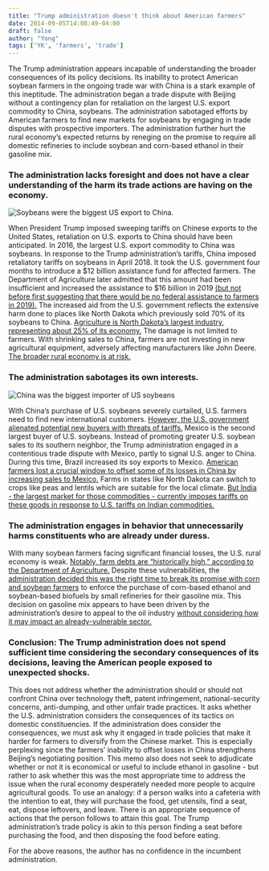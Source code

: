 ```yaml
---
title: "Trump administration doesn't think about American farmers"
date: 2014-09-05T14:08:49-04:00
draft: false
author: "Yong"
tags: ['YK', 'farmers', 'trade']
---
```


The Trump administration appears incapable of understanding the broader consequences of its policy decisions. Its inability to protect American soybean farmers in the ongoing trade war with China is a stark example of this ineptitude. The administration began a trade dispute with Beijing without a contingency plan for retaliation on the largest U.S. export commodity to China, soybeans. The administration sabotaged efforts by American farmers to find new markets for soybeans by engaging in trade disputes with prospective importers. The administration further hurt the rural economy’s expected returns by reneging on the promise to require all domestic refineries to include soybean and corn-based ethanol in their gasoline mix.

### The administration lacks foresight and does not have a clear understanding of the harm its trade actions are having on the economy.

![Soybeans were the biggest US export to China.](/farmers/china_imports.png)

When President Trump imposed sweeping tariffs on Chinese exports to the United States, retaliation on U.S. exports to China should have been anticipated. In 2016, the largest U.S. export commodity to China was soybeans.
In response to the Trump administration’s tariffs, China imposed retaliatory tariffs on soybeans in April 2018. It took the U.S. government four months to introduce a $12 billion assistance fund for affected farmers. The Department of Agriculture later admitted that this amount had been insufficient and increased the assistance to $16 billion in 2019 [(but not before first suggesting that there would be no federal assistance to farmers in 2019).](https://www.reuters.com/article/us-usa-trade-china/u-s-to-pay-farmers-up-to-16-billion-for-trade-war-losses-south-to-benefit-idUSKCN1UK2M7)
The increased aid from the U.S. government reflects the extensive harm done to places like North Dakota which previously sold 70% of its soybeans to China. [Agriculture is North Dakota’s largest industry, representing about 25% of its economy.](https://www.reuters.com/article/us-usa-trade-china-soybeans/on-the-front-lines-trade-war-sinks-north-dakota-soybean-farmers-idUSKCN1VC0ZX)
The damage is not limited to farmers. With shrinking sales to China, farmers are not investing in new agricultural equipment, adversely affecting manufacturers like John Deere. [The broader rural economy is at risk.](https://www.marketwatch.com/story/trumps-tariffs-and-bad-weather-take-toll-on-us-farmers-2019-08-17)

### The administration sabotages its own interests.

![China was the biggest importer of US soybeans](/farmers/soya_exports.png)

With China’s purchase of U.S. soybeans severely curtailed, U.S. farmers need to find new international customers. [However, the U.S. government alienated potential new buyers with threats of tariffs.](https://www.reuters.com/article/us-usa-trade-china-exports/china-buys-u-s-soybeans-after-declaring-ban-on-american-farm-goods-idUSKCN1VC1S9) Mexico is the second largest buyer of U.S. soybeans. Instead of promoting greater U.S. soybean sales to its southern neighbor, the Trump administration engaged in a contentious trade dispute with Mexico, partly to signal U.S. anger to China. During this time, Brazil increased its soy exports to Mexico. [American farmers lost a crucial window to offset some of its losses in China by increasing sales to Mexico.](https://www.reuters.com/article/brazil-corn-mexico/mexico-buys-brazil-corn-cargo-amid-trade-spat-with-us-says-broker-idUSL8N23C5TY)
Farms in states like North Dakota can switch to crops like peas and lentils which are suitable for the local climate.  [But India - the largest market for those commodities - currently imposes tariffs on these goods in response to U.S. tariffs on Indian commodities.](https://www.reuters.com/article/us-usa-trade-india/india-to-impose-retaliatory-tariffs-on-28-us-goods-from-sunday-idUSKCN1TG0H0)

### The administration engages in behavior that unnecessarily harms constituents who are already under duress.

With many soybean farmers facing significant financial losses, the U.S. rural economy is weak. [Notably, farm debts are “historically high,” according to the Department of Agriculture.](https://www.reuters.com/article/us-usa-farms-perdue/u-s-farm-debt-soars-to-levels-seen-during-1980s-farm-crisis-agriculture-secretary-idUSKCN1QG24Y)
Despite these vulnerabilities, the [administration decided this was the right time to break its promise with corn and soybean farmers](https://thehill.com/policy/energy-environment/458339-farmers-say-trump-broke-promise-on-ethanol-with-waivers-to) to enforce the purchase of corn-based ethanol and soybean-based biofuels by small refineries for their gasoline mix. This decision on gasoline mix appears to have been driven by the administration’s desire to appeal to the oil industry [without considering how it may impact an already-vulnerable sector.](https://www.bloomberg.com/news/articles/2019-07-10/trump-defends-refinery-waivers-by-noting-expanded-ethanol-sales)

### Conclusion: The Trump administration does not spend sufficient time considering the secondary consequences of its decisions, leaving the American people exposed to unexpected shocks.
This does not address whether the administration should or should not confront China over technology theft, patent infringement, national-security concerns, anti-dumping, and other unfair trade practices. It asks whether the U.S. administration considers the consequences of its tactics on domestic constituencies.
If the administration does consider the consequences, we must ask why it engaged in trade policies that make it harder for farmers to diversify from the Chinese market. This is especially perplexing since the farmers’ inability to offset losses in China strengthens Beijing’s negotiating position.
This memo also does not seek to adjudicate whether or not it is economical or useful to include ethanol in gasoline - but rather to ask whether this was the most appropriate time to address the issue when the rural economy desperately needed more people to acquire agricultural goods.
To use an analogy: if a person walks into a cafeteria with the intention to eat, they will purchase the food, get utensils, find a seat, eat, dispose leftovers, and leave. There is an appropriate sequence of actions that the person follows to attain this goal. The Trump administration’s trade policy is akin to this person finding a seat before purchasing the food, and then disposing the food before eating.

For the above reasons, the author has no confidence in the incumbent administration.
